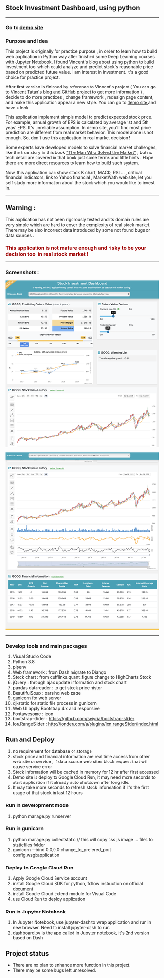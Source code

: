 ## Stock Investment Dashboard, using python 
---

### Go to [ demo site ](https://stock-dashboard-c2s6b2cyea-de.a.run.app)

### Purpose and Idea

This project is originally for practice purpose , in order to learn how to build web application in Python way after finished some Deep Learning courses with Jupyter Notebook. 
I found Vincent's blog about using python to build investment tool which could analyze and predict stock's reasonable price based on predicted future value. I am interest in investment. It's a good choice for practice project. 

After first version is finished by reference to Vincent's project ( You can go to [Vincent Tatan's blog and GitHub project ](https://towardsdatascience.com/value-investing-dashboard-with-python-beautiful-soup-and-dash-python-43002f6a97ca) to get more information  ) ,  I decide to do more practices , change framework , redesign page content, and make this application appear a new style.  You can go to [ demo site ](https://stock-dashboard-c2s6b2cyea-de.a.run.app) and have a look.

This application implement simple model to predict expected stock price. For example, annual growth of EPS is calculated by average 1st and 5th yeas' EPS. It's unreliable assumption. In demo site, you'll find most price prediction are different from real market behavior. This model alone is not enough.  So, don't use this application in real market decision !

Some experts have developed models to solve financial market challenges, like the true story in this book ["The Man Who Solved the Market"](https://www.amazon.com/Man-Who-Solved-Market-Revolution/dp/073521798X) , but no tech detail are covered in that book just some terms and little hints . Hope there are more direct resources to learn how to build such system. 

Now, this application can show stock K chart, MACD, RSI ... , critical financial indicators, link to Yahoo financial , MarketWath web site, let you self study more information about the stock which you would like to invest in.  

---
## Warning : ##
This application has not been rigorously tested and its domain rules are very simple which are hard to cover the complexity of real stock market. There may be also incorrect data introduced by some not found bugs or data sources .
### <span style='color:#a00000'>This application is not mature enough and risky to be your decision tool in real stock market !</span>


-------

### Screenshots : 

![](data/../assets/dashboard-s1.png)

![](data/../assets/dashboard-s2.png)

-------

### Develop tools and main packages  
1. Visual Studio Code
2. Python 3.8
3. pipenv
4. Web framework :  from Dash migrate to Django
5. Stock chart :  from cufflinks.quant_figure change to HighCharts Stock
6. jQuery : through ajax update information and stock chart
7. pandas datareader : to get stock price histor 
8. BeautifulSoup : parsing web page
9. gunicorn for web server
10. dj-static for static file process in gunicorn 
11. Web UI apply Bootstrap 4.x and responsive
12. Fontawesome : icon
13. bootstrap-slider :  https://github.com/seiyria/bootstrap-slider
14. Ion.RangeSlider : http://ionden.com/a/plugins/ion.rangeSlider/index.html
    


## Run and Deploy
1. no requirement for database or storage
2. stock price and financial information are real time access from other web site or service , if data source web sites block request that will cause service error
3. Stock information will be cached in memory for 12 hr after first accessed
4. Demo site is deploy to Google Cloud Run, it may need more seconds to start application if it already auto shutdown after long idle. 
5. It may take more seconds to refresh stock information if it's the first usage of that stock in last 12 hours

 
### Run in development mode
1.  python manage.py runserver
  
### Run in gunicorn
1. python manage.py collectstatic  // this will copy css js image ... files to staticfiles folder
2. gunicorn --bind 0.0,0.0:change_to_prefered_port config.wsgi:application
   
### Deploy to Google Cloud Run
1. Apply Google Cloud Service account
2. install Google Cloud SDK for python, follow instruction on official document
3. install Google Cloud extend module for Visual Code
4. use Cloud Run to deploy application

### Run in Jupyter Notebook
1. In Jupyter Notebook, use jupyter-dash to wrap application and run in new browser. Need to install jupyter-dash to run.
2. dashboard.py is the app called in Jupyter notebook, it's 2nd version based on Dash


## Project status
- There are no plan to enhance more function in this project.
- There may be some bugs left unresolved.





